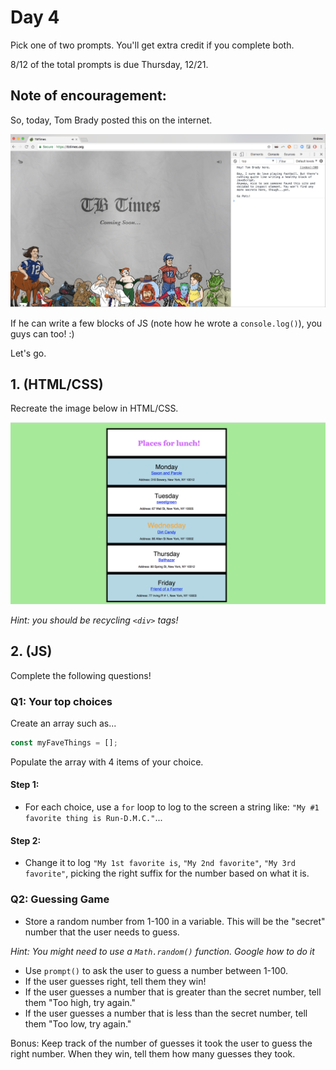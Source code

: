 # Day 4

Pick one of two prompts.  You'll get extra credit if you complete both.

8/12 of the total prompts is due Thursday, 12/21.  

## Note of encouragement:

So, today, Tom Brady posted this on the internet.  

<img src="images/tom.png">

If he can write a few blocks of JS (note how he wrote a `console.log()`), you guys can too!  :) 

Let's go.

## 1. (HTML/CSS)

Recreate the image below in HTML/CSS.

<img src="images/lunch.png">

*Hint: you should be recycling `<div>` tags!*


## 2. (JS)

Complete the following questions!

### Q1: Your top choices

Create an array such as... 

```js
const myFaveThings = [];
```

Populate the array with 4 items of your choice.

#### Step 1: 

- For each choice, use a `for` loop to log to the screen a string like: `"My #1 favorite thing is Run-D.M.C."`...

#### Step 2:

- Change it to log `"My 1st favorite is`, `"My 2nd favorite"`, `"My 3rd favorite"`, picking the right suffix for the number based on what it is.


### Q2: Guessing Game

- Store a random number from 1-100 in a variable. This will be the "secret" number that the user needs to guess.  

*Hint: You might need to use a `Math.random()` function.  Google how to do it*

- Use `prompt()` to ask the user to guess a number between 1-100.
- If the user guesses right, tell them they win!
- If the user guesses a number that is greater than the secret number, tell them "Too high, try again."
- If the user guesses a number that is less than the secret number, tell them "Too low, try again."

Bonus: Keep track of the number of guesses it took the user to guess the right number. When they win, tell them how many guesses they took.